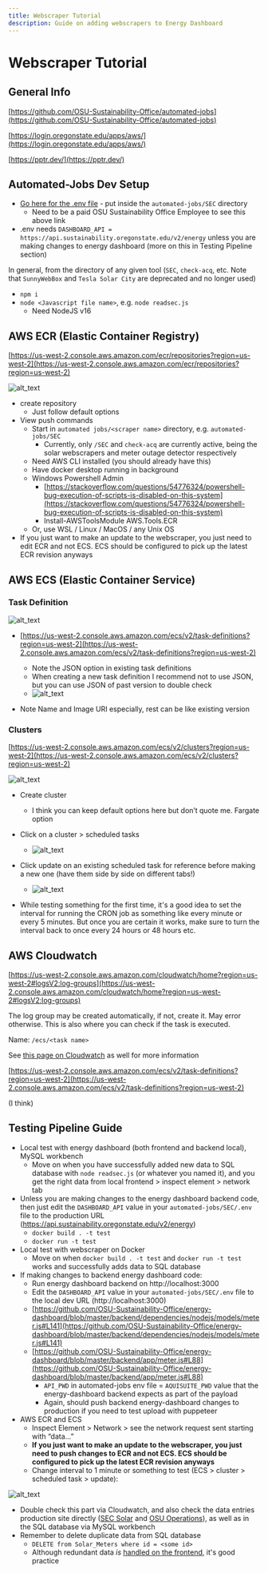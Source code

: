 ```yaml
---
title: Webscraper Tutorial
description: Guide on adding webscrapers to Energy Dashboard
---
```


# Webscraper Tutorial

## General Info

[https://github.com/OSU-Sustainability-Office/automated-jobs](https://github.com/OSU-Sustainability-Office/automated-jobs)

[https://login.oregonstate.edu/apps/aws/](https://login.oregonstate.edu/apps/aws/)

[https://pptr.dev/](https://pptr.dev/)

## Automated-Jobs Dev Setup

- [Go here for the .env file](https://drive.google.com/file/d/12dCdA5E5e6qPgkSYehqOcX_zVy9YztFF/view?usp=sharing) - put inside the `automated-jobs/SEC` directory
  - Need to be a paid OSU Sustainability Office Employee to see this above link
- .env needs `DASHBOARD_API = https://api.sustainability.oregonstate.edu/v2/energy` unless you are making changes to energy dashboard (more on this in Testing Pipeline section)

In general, from the directory of any given tool (`SEC`, `check-acq`, etc. Note that `SunnyWebBox` and `Tesla Solar City` are deprecated and no longer used)

- `npm i`
- `node <Javascript file name>`, e.g. `node readsec.js`
  - Need NodeJS v16

## AWS ECR (Elastic Container Registry)

[https://us-west-2.console.aws.amazon.com/ecr/repositories?region=us-west-2](https://us-west-2.console.aws.amazon.com/ecr/repositories?region=us-west-2)

![alt_text](../static/img/webscraper1.png 'image_tooltip')

- create repository
  - Just follow default options
- View push commands
  - Start in `automated jobs/<scraper name>` directory, e.g. `automated-jobs/SEC`
    - Currently, only `/SEC` and `check-acq` are currently active, being the solar webscrapers and meter outage detector respectively
  - Need AWS CLI installed (you should already have this)
  - Have docker desktop running in background
  - Windows Powershell Admin
    - [https://stackoverflow.com/questions/54776324/powershell-bug-execution-of-scripts-is-disabled-on-this-system](https://stackoverflow.com/questions/54776324/powershell-bug-execution-of-scripts-is-disabled-on-this-system)
    - Install-AWSToolsModule AWS.Tools.ECR
  - Or, use WSL / Linux / MacOS / any Unix OS
- If you just want to make an update to the webscraper, you just need to edit ECR and not ECS. ECS should be configured to pick up the latest ECR revision anyways

## AWS ECS (Elastic Container Service)

### Task Definition

![alt_text](../static/img/webscraper2.png 'image_tooltip')

- [https://us-west-2.console.aws.amazon.com/ecs/v2/task-definitions?region=us-west-2](https://us-west-2.console.aws.amazon.com/ecs/v2/task-definitions?region=us-west-2)

  - Note the JSON option in existing task definitions
  - When creating a new task definition I recommend not to use JSON, but you can use JSON of past version to double check
  - ![alt_text](../static/img/webscraper3.png 'image_tooltip')

- Note Name and Image URI especially, rest can be like existing version

### Clusters

[https://us-west-2.console.aws.amazon.com/ecs/v2/clusters?region=us-west-2](https://us-west-2.console.aws.amazon.com/ecs/v2/clusters?region=us-west-2)

![alt_text](../static/img/webscraper4.png 'image_tooltip')

- Create cluster
  - I think you can keep default options here but don’t quote me. Fargate option
- Click on a cluster > scheduled tasks

  - ![alt_text](../static/img/webscraper5.png 'image_tooltip')

- Click update on an existing scheduled task for reference before making a new one (have them side by side on different tabs!)

  - ![alt_text](../static/img/webscraper6.png 'image_tooltip')

- While testing something for the first time, it's a good idea to set the interval for running the CRON job as something like every minute or every 5 minutes. But once you are certain it works, make sure to turn the interval back to once every 24 hours or 48 hours etc.

## AWS Cloudwatch

[https://us-west-2.console.aws.amazon.com/cloudwatch/home?region=us-west-2#logsV2:log-groups](https://us-west-2.console.aws.amazon.com/cloudwatch/home?region=us-west-2#logsV2:log-groups)

The log group may be created automatically, if not, create it. May error otherwise. This is also where you can check if the task is executed.

Name: `/ecs/<task name>`

See [this page on Cloudwatch](./cloudwatch.md) as well for more information

[https://us-west-2.console.aws.amazon.com/ecs/v2/task-definitions?region=us-west-2](https://us-west-2.console.aws.amazon.com/ecs/v2/task-definitions?region=us-west-2)

(I think)

## Testing Pipeline Guide

- Local test with energy dashboard (both frontend and backend local), MySQL workbench
  - Move on when you have successfully added new data to SQL database with `node readsec.js` (or whatever you named it), and you get the right data from local frontend > inspect element > network tab
- Unless you are making changes to the energy dashboard backend code, then just edit the `DASHBOARD_API` value in your `automated-jobs/SEC/.env` file to the production URL (https://api.sustainability.oregonstate.edu/v2/energy)
  - `docker build . -t test`
  - `docker run -t test`
- Local test with webscraper on Docker
  - Move on when `docker build . -t test` and `docker run -t test` works and successfully adds data to SQL database
- If making changes to backend energy dashboard code:
  - Run energy dashboard backend on http://localhost:3000
  - Edit the `DASHBOARD_API` value in your `automated-jobs/SEC/.env` file to the local dev URL (http://localhost:3000)
  - [https://github.com/OSU-Sustainability-Office/energy-dashboard/blob/master/backend/dependencies/nodejs/models/meter.js#L141](https://github.com/OSU-Sustainability-Office/energy-dashboard/blob/master/backend/dependencies/nodejs/models/meter.js#L141)
  - [https://github.com/OSU-Sustainability-Office/energy-dashboard/blob/master/backend/app/meter.js#L88](https://github.com/OSU-Sustainability-Office/energy-dashboard/blob/master/backend/app/meter.js#L88)
    - `API_PWD` in automated-jobs env file = `AQUISUITE_PWD` value that the energy-dashboard backend expects as part of the payload
    - Again, should push backend energy-dashboard changes to production if you need to test upload with puppeteer
- AWS ECR and ECS
  - Inspect Element > Network > see the network request sent starting with “data…”
  - **If you just want to make an update to the webscraper, you just need to push changes to ECR and not ECS. ECS should be configured to pick up the latest ECR revision anyways**
  - Change interval to 1 minute or something to test (ECS > cluster > scheduled task > update):

![alt_text](../static/img/webscraper7.png 'image_tooltip')

- Double check this part via Cloudwatch, and also check the data entries production site directly ([SEC Solar](https://dashboard.sustainability.oregonstate.edu/#/building/30/2) and [OSU Operations](https://dashboard.sustainability.oregonstate.edu/#/building/42/2)), as well as in the SQL database via MySQL workbench
- Remember to delete duplicate data from SQL database
  - `DELETE from Solar_Meters where id = <some id>`
  - Although redundant data _is_ [handled on the frontend](https://github.com/OSU-Sustainability-Office/energy-dashboard/pull/220/files#diff-6586f246008ae5ee333b803001847a4b4a69e2bbad28ff73b547375126b99a6bR80), it's good practice
